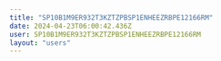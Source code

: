 ```yaml
---
title: "SP10B1M9ER932T3KZTZPBSP1ENHEEZRBPE12166RM"
date: 2024-04-23T06:00:42.436Z
user: SP10B1M9ER932T3KZTZPBSP1ENHEEZRBPE12166RM
layout: "users"
---
```

    